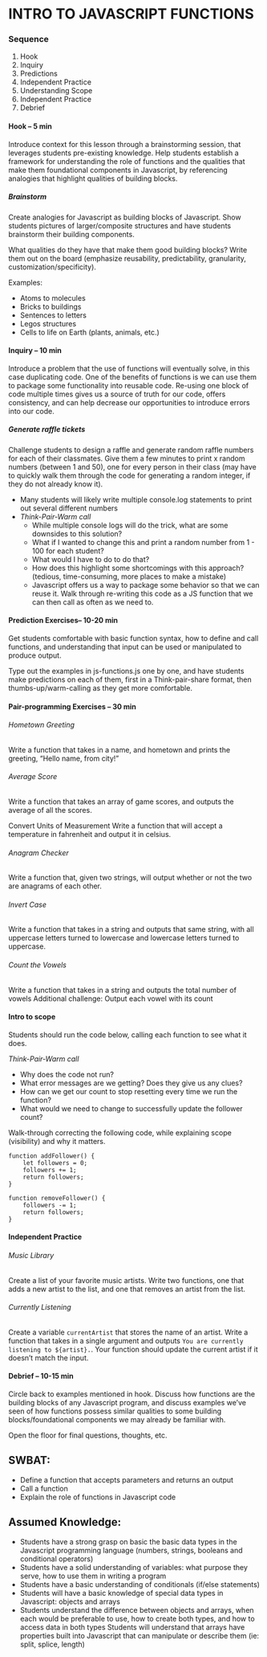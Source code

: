 # INTRO TO JAVASCRIPT FUNCTIONS

### Sequence
1. Hook
2. Inquiry
3. Predictions
4. Independent Practice
5. Understanding Scope
6. Independent Practice 
7. Debrief


#### Hook – 5 min
Introduce context for this lesson through a brainstorming session, that leverages students pre-existing knowledge. Help students establish a framework for understanding the role of functions and the qualities that make them foundational components in Javascript,  by referencing analogies that highlight qualities of building blocks. 


##### *Brainstorm*
Create analogies for Javascript as building blocks of Javascript. Show students pictures of larger/composite structures and have students brainstorm their building components. 

What qualities do they have that make them good building blocks? Write them out on the board (emphasize reusability, predictability, granularity, customization/specificity).

Examples: 
* Atoms to molecules
* Bricks to buildings
* Sentences to letters
* Legos structures
* Cells to life on Earth (plants, animals, etc.)

#### Inquiry – 10 min
Introduce a problem that the use of functions will eventually solve, in this case duplicating code. One of the benefits of functions is we can use them to package some functionality into reusable code. Re-using one block of code multiple times gives us a source of truth for our code, offers consistency, and can help decrease our opportunities to introduce errors into our code.

##### *Generate raffle tickets*
Challenge students to design a raffle and generate random raffle numbers for each of their classmates. Give them a few minutes to print x random numbers (between 1 and 50), one for every person in their class (may have to quickly walk them through the code for generating a random integer, if they do not already know it). 
* Many students will likely write multiple console.log statements to print out several different numbers
* *Think-Pair-Warm call*
    * While multiple console logs will do the trick, what are some downsides to this solution?
    * What if I wanted to change this and print a random number from 1 - 100 for each student?  
    * What would I have to do to do that? 
    * How does this highlight some shortcomings with this approach? (tedious, time-consuming, more places to make a mistake)
    * Javascript offers us a way to package some behavior so that we can reuse it. Walk through re-writing this code as a JS function that we can then call as often as we need to.

#### Prediction Exercises–  10-20 min
Get students comfortable with basic function syntax, how to define and call functions, and understanding that input can be used or manipulated to produce output. 

Type out the examples in js-functions.js one by one, and have students make predictions on each of them, first in a Think-pair-share format, then thumbs-up/warm-calling as they get more comfortable.

#### Pair-programming Exercises –  30 min
###### *Hometown Greeting*
Write a function that takes in a name, and hometown and prints the greeting, “Hello name, from city!”

###### *Average Score*
Write a function that takes an array of game scores, and outputs the average of all the scores.

Convert Units of Measurement
Write a function that will accept a temperature in fahrenheit and output it in celsius. 

###### *Anagram Checker*
Write a function that, given two strings, will output whether or not the two are anagrams of each other. 

###### *Invert Case*
Write a function that takes in a string and outputs that same string, with all uppercase letters turned to lowercase and lowercase letters turned to uppercase.

###### *Count the Vowels*
Write a function that takes in a string and outputs the total number of vowels
Additional challenge: Output each vowel with its count

#### Intro to scope
Students should run the code below, calling each function to see what it does. 

*Think-Pair-Warm call*
* Why does the code not run?
* What error messages are we getting? Does they give us any clues?
* How can we get our count to stop resetting every time we run the function?
* What would we need to change to successfully update the follower count?

Walk-through correcting the following code, while explaining scope (visibility) and why it matters.

```
function addFollower() {
    let followers = 0;
    followers += 1;
    return followers;
}
 
function removeFollower() {
    followers -= 1;
    return followers;
}
```

#### Independent Practice

###### *Music Library*
Create a list of your favorite music artists. Write two functions, one that adds a new artist to the list, and one that removes an artist from the list.

###### *Currently Listening*
Create a variable `currentArtist` that stores the name of an artist. Write a function that takes in a single argument and outputs `You are currently listening to ${artist}.`. Your function should update the current artist if it doesn’t match the input.

#### Debrief – 10-15 min
Circle back to examples mentioned in hook. Discuss how functions are the building blocks of any Javascript program, and discuss examples we’ve seen of how functions possess similar qualities to some building blocks/foundational components we may already be familiar with. 

Open the floor for final questions, thoughts, etc. 



## SWBAT:
* Define a function that accepts parameters and returns an output
* Call a function
* Explain the role of functions in Javascript code

## Assumed Knowledge:
* Students have a strong grasp on basic the basic data types in the Javascript programming language (numbers, strings, booleans and conditional operators)
* Students have a solid understanding of variables: what purpose they serve, how to use them in writing a program
* Students have a basic understanding of conditionals (if/else statements)
* Students will have a basic knowledge of special data types in Javascript: objects and arrays
* Students understand the difference between objects and arrays, when each would be preferable to use, how to create both types, and how to access data in both types
Students will understand that arrays have properties built into Javascript that can manipulate or describe them (ie: split, splice, length)
